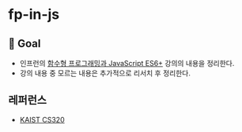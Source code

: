 # fp-in-js

## 🎯 Goal

-   인프런의 [함수형 프로그래밍과 JavaScript ES6+](https://www.inflearn.com/course/functional-es6) 강의의 내용을 정리한다.
-   강의 내용 중 모르는 내용은 추가적으로 리서치 후 정리한다.

## 레퍼런스

-   [KAIST CS320](https://hjaem.info/articles/main)
